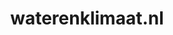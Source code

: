 ---
layout: post
title:  "waterenklimaat.nl"
internal_url:  "/dutchgov/waterenklimaat.nl.html"
subdomains_count: 9
all_subdomains_count: 18
urls_count: 8
ssl_rank: 0
http_rank: 64.375
url_link: /data/waterenklimaat.nl/urls.txt
all_subdomains_link: /data/waterenklimaat.nl/all_subdomains.txt
subdomains_link: /data/waterenklimaat.nl/subdomains.txt
categories: dutchgov
---
